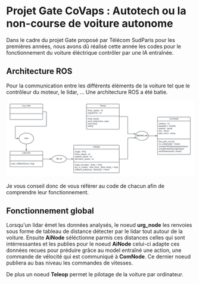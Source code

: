 # Projet Gate CoVaps : Autotech ou la non-course de voiture autonome

Dans le cadre du projet Gate proposé par Télécom SudParis pour les premières années, nous avons dû réalisé cette année les codes pour le fonctionnement du voiture éléctrique contrôler par une IA entraînée.

## Architecture ROS

Pour la communication entre les différents éléments de la voiture tel que le contrôleur du moteur, le lidar, ... Une architecture ROS a été batie.

![A](./ressources/architecture-ros.png)


Je vous conseil donc de vous référer au code de chacun afin de comprendre leur fonctionnement.


## Fonctionnement global


Lorsqu'un lidar émet les données analysés, le noeud **urg_node** les renvoies sous forme de tableau de distance détecter par le lidar tout autour de la voiture. Ensuite **AiNode** séléctionne parmis ces distances celles qui sont intérressantes et les publies pour le noeud **AiNode** celui-ci adapte ces données recues pour préduire grâce au model entraîné une action, une commande de vélocité qui est communiqué à **ComNode**. Ce dernier noeud publiera au bas niveau les commandes de vitesses.

De plus un noeud **Teleop** permet le pilotage de la voiture par ordinateur.

